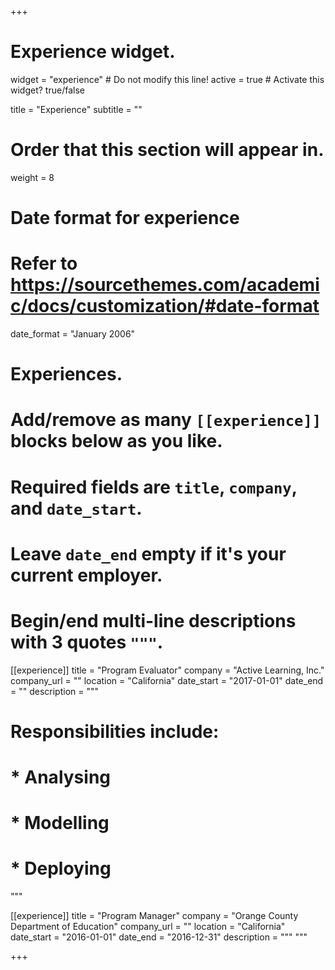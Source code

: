 +++
# Experience widget.
widget = "experience"  # Do not modify this line!
active = true  # Activate this widget? true/false

title = "Experience"
subtitle = ""

# Order that this section will appear in.
weight = 8

# Date format for experience
#   Refer to https://sourcethemes.com/academic/docs/customization/#date-format
date_format = "January 2006"

# Experiences.
#   Add/remove as many `[[experience]]` blocks below as you like.
#   Required fields are `title`, `company`, and `date_start`.
#   Leave `date_end` empty if it's your current employer.
#   Begin/end multi-line descriptions with 3 quotes `"""`.
[[experience]]
  title = "Program Evaluator"
  company = "Active Learning, Inc."
  company_url = ""
  location = "California"
  date_start = "2017-01-01"
  date_end = ""
  description = """
# Responsibilities include:
  
#  * Analysing
#  * Modelling
#  * Deploying
  """

[[experience]]
  title = "Program Manager"
  company = "Orange County Department of Education"
  company_url = ""
  location = "California"
  date_start = "2016-01-01"
  date_end = "2016-12-31"
  description = """ """

+++

